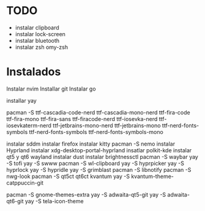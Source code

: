 # TODO 
- instalar clipboard 
- instalar lock-screen
- instalar bluetooth
- instalar zsh omy-zsh


# Instalados

Instalar nvim
Installar git
Instalar go

installar yay

pacman -S ttf-cascadia-code-nerd ttf-cascadia-mono-nerd ttf-fira-code ttf-fira-mono ttf-fira-sans ttf-firacode-nerd ttf-iosevka-nerd ttf-iosevkaterm-nerd ttf-jetbrains-mono-nerd ttf-jetbrains-mono ttf-nerd-fonts-symbols ttf-nerd-fonts-symbols ttf-nerd-fonts-symbols-mono

instalar sddm
instalar firefox
instalar kitty
pacman -S nemo
instalar Hyprland
instalar xdg-desktop-portal-hyprland
insatlar polkit-kde
instalar qt5 y qt6 wayland
instalar dust
instalar brightnessctl
pacman -S waybar
yay -S tofi
yay -S swww
pacman -S wl-clipboard
yay -S hyprpicker
yay -S hyprlock
yay -S hypridle
yay -S grimblast
pacman -S libnotify
pacman -S nwg-look
pacman -S qt5ct qt6ct kvantum
yay -S kvantum-theme-catppuccin-git

pacman -S gnome-themes-extra
yay -S adwaita-qt5-git
yay -S adwaita-qt6-git
yay -S tela-icon-theme

